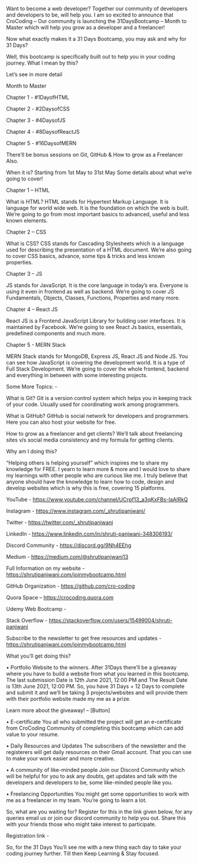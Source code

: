 Want to become a web developer? Together our community of developers and developers to be, will help you.
I am so excited to announce that CroCoding – Our community is launching the 31DaysBootcamp – Month to Master which will help you grow as a developer and a freelancer!

Now what exactly makes it a 31 Days Bootcamp, you may ask and why for 31 Days?

Well, this bootcamp is specifically built out to help you in your coding journey. What I mean by this?

Let’s see in more detail

Month to Master

Chapter 1 - #1DayofHTML

Chapter 2 - #2DaysofCSS

Chapter 3 - #4DaysofJS

Chapter 4 - #8DaysofReactJS

Chapter 5 - #16DaysofMERN

There’ll be bonus sessions on Git, GitHub & How to grow as a Freelancer Also.

When it is?
Starting from 1st May to 31st May
Some details about what we’re going to cover!

Chapter 1 – HTML

What is HTML?
HTML stands for Hypertext Markup Language. It is language for world wide web. It is the foundation on which the web is built.
We’re going to go from most important basics to advanced, useful and less known elements.

Chapter 2 – CSS

What is CSS?
CSS stands for Cascading Stylesheets which is a language used for describing the presentation of a HTML document.
We’re also going to cover CSS basics, advance, some tips & tricks and less known properties.

Chapter 3 – JS

JS stands for JavaScript. It is the core language in today’s era. Everyone is using it even in frontend as well as backend.
We’re going to cover JS Fundamentals, Objects, Classes, Functions, Properties and many more.

Chapter 4 – React JS

React JS is a Frontend JavaScript Library for building user interfaces. It is maintained by Facebook.
We’re going to see React Js basics, essentials, predefined components and much more.

Chapter 5 - MERN Stack

MERN Stack stands for MongoDB, Express JS, React JS and Node JS. You can see how JavaScript is covering the development world. It is a type of Full Stack Development.
We’re going to cover the whole frontend, backend and everything in between with some interesting projects.

Some More Topics: -

What is Git?
Git is a version control system which helps you in keeping track of your code. Usually used for coordinating work among programmers.

What is GitHub?
GitHub is social network for developers and programmers. Here you can also host your website for free.

How to grow as a freelancer and get clients?
We’ll talk about freelancing sites v/s social media consistency and my formula for getting clients.

Why am I doing this?

“Helping others is helping yourself” which inspires me to share my knowledge for FREE. I yearn to learn more & more and I would love to share my learnings with other people who are curious like me.
I truly believe that anyone should have the knowledge to learn how to code, design and develop websites which is why this is free, covering 15 platforms.

YouTube - https://www.youtube.com/channel/UCrpf13_a3qKxFBs-IaAlRkQ

Instagram - https://www.instagram.com/_shrutipanjwani/

Twitter - https://twitter.com/_shrutipanjwani

LinkedIn - https://www.linkedin.com/in/shruti-panjwani-348306193/

Discord Community - https://discord.gg/9Nh4EEhg

Medium - https://medium.com/@shrutipanjwani13

Full Information on my website - https://shrutipanjwani.com/joinmybootcamp.html

GitHub Organization - https://github.com/cro-coding

Quora Space – https://crocoding.quora.com

Udemy Web Bootcamp - 

Stack Overflow - https://stackoverflow.com/users/15499004/shruti-panjwani

Subscribe to the newsletter to get free resources and updates - https://shrutipanjwani.com/joinmybootcamp.html

What you’ll get doing this?

•	Portfolio Website to the winners.
After 31Days there’ll be a giveaway where you have to build a website from what you learned in this bootcamp. The last submission Date is 12th June 2021, 12:00 PM and The Result Date is 13th June 2021, 12:00 PM.
So, you have 31 Days + 12 Days to complete and submit it and we’ll be taking 3 projects/websites and will provide them with their portfolio website made my me as a prize.

Learn more about the giveaway! – [Button]

•	E-certificate
You all who submitted the project will get an e-certificate from CroCoding Community of completing this bootcamp which can add value to your resume.

•	Daily Resources and Updates
The subscribers of the newsletter and the registerers will get daily resources on their Gmail account. That you can use to make your work easier and more creative.

•	A community of like-minded people
Join our Discord Community which will be helpful for you to ask any doubts, get updates and talk with the developers and developers to be, some like-minded people like you.

•	Freelancing Opportunities
You might get some opportunities to work with me as a freelancer in my team. You’re going to learn a lot.

So, what are you waiting for? Register for this in the link given below, for any queries email us or join our discord community to help you out. Share this with your friends those who might take interest to participate.

Registration link - 

So, for the 31 Days You’ll see me with a new thing each day to take your coding journey further. Till then Keep Learning & Stay focused. 
